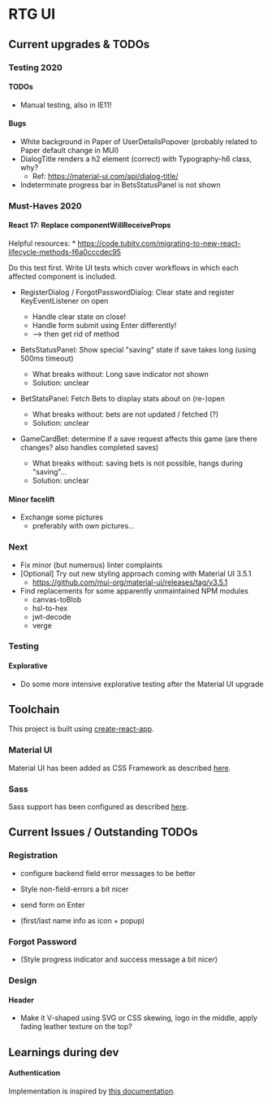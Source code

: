 # RTG UI

## Current upgrades & TODOs

### Testing 2020

#### TODOs

* Manual testing, also in IE11!

#### Bugs

* White background in Paper of UserDetailsPopover (probably related to Paper default change in MUI)
* DialogTitle renders a h2 element (correct) with Typography-h6 class, why?
    * Ref: https://material-ui.com/api/dialog-title/
* Indeterminate progress bar in BetsStatusPanel is not shown

### Must-Haves 2020

#### React 17: Replace componentWillReceiveProps

Helpful resources:
    * https://code.tubitv.com/migrating-to-new-react-lifecycle-methods-f6a0cccdec95

Do this test first. Write UI tests which cover workflows in which each affected component is included.

* RegisterDialog / ForgotPasswordDialog: Clear state and register KeyEventListener on open
    * Handle clear state on close!
    * Handle form submit using Enter differently!
    * --> then get rid of method

* BetsStatusPanel: Show special "saving" state if save takes long (using 500ms timeout)
    * What breaks without: Long save indicator not shown
    * Solution: unclear
* BetStatsPanel: Fetch Bets to display stats about on (re-)open
    * What breaks without: bets are not updated / fetched (?)
    * Solution: unclear
* GameCardBet: determine if a save request affects this game (are there changes? also handles completed saves)
    * What breaks without: saving bets is not possible, hangs during "saving"...
    * Solution: unclear

#### Minor facelift

* Exchange some pictures
    * preferably with own pictures...

### Next

* Fix minor (but numerous) linter complaints
* [Optional] Try out new styling approach coming with Material UI 3.5.1
    * https://github.com/mui-org/material-ui/releases/tag/v3.5.1
* Find replacements for some apparently unmaintained NPM modules
    * canvas-toBlob
    * hsl-to-hex
    * jwt-decode
    * verge
    
### Testing

#### Explorative

* Do some more intensive explorative testing after the Material UI upgrade

## Toolchain

This project is built using [create-react-app](https://github.com/facebookincubator/create-react-app).

### Material UI

Material UI has been added as CSS Framework as described [here](https://stackoverflow.com/a/44197904).

### Sass

Sass support has been configured as described [here](https://create-react-app.dev/docs/adding-a-sass-stylesheet).

## Current Issues / Outstanding TODOs

### Registration

* configure backend field error messages to be better
* Style non-field-errors a bit nicer
* send form on Enter

* (first/last name info as icon + popup)

### Forgot Password

* (Style progress indicator and success message a bit nicer)

### Design

#### Header
* Make it V-shaped using SVG or CSS skewing, logo in the middle, apply fading leather texture on the top?

## Learnings during dev

#### Authentication

Implementation is inspired by [this documentation](https://reacttraining.com/react-router/web/example/auth-workflow).
